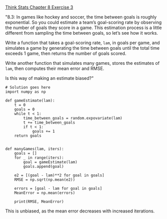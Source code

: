 [Think Stats Chapter 8 Exercise 3](http://greenteapress.com/thinkstats2/html/thinkstats2009.html#toc77)

"8.3: In games like hockey and soccer, the time between goals is roughly exponential. So you could estimate a team’s goal-scoring rate by observing the number of goals they score in a game. This estimation process is a little different from sampling the time between goals, so let’s see how it works.

Write a function that takes a goal-scoring rate, `lam`, in goals per game, and simulates a game by generating the time between goals until the total time exceeds 1 game, then returns the number of goals scored.

Write another function that simulates many games, stores the estimates of `lam`, then computes their mean error and RMSE.

Is this way of making an estimate biased?"

```{python}
# Solution goes here
import numpy as np

def gameEstimate(lam):
    t = 0
    goals = 0
    while t < 1:
        time_between_goals = random.expovariate(lam)
        t += time_between_goals
        if t < 1:
            goals += 1
    return goals


def manyGames(lam, iters):
    goals = []
    for _ in range(iters):
        goal = gameEstimate(lam)
        goals.append(goal)
    
    e2 = [(goal - lam)**2 for goal in goals]
    RMSE = np.sqrt(np.mean(e2))
    
    errors = [goal - lam for goal in goals]
    MeanError = np.mean(errors)
    
    print(RMSE, MeanError) 
```
This is unbiased, as the mean error decreases with increased iterations.
